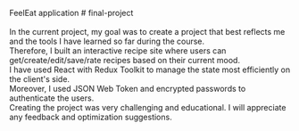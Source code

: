 FeelEat application # final-project <br/>
<br/>
In the current project, my goal was to create a project that best reflects me and the tools I have learned so far during the course. <br/>
Therefore, I built an interactive recipe site where users can get/create/edit/save/rate recipes based on their current mood. <br/>
I have used React with Redux Toolkit to manage the state most efficiently on the client's side. <br/>
Moreover, I used JSON Web Token and encrypted passwords to authenticate the users. <br/>
Creating the project was very challenging and educational. I will appreciate any feedback and optimization suggestions.
